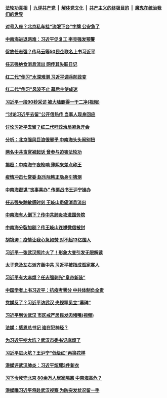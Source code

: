 

####  [法轮功真相](../../../../basic/blob/master/README.md?t=04010230) &nbsp;|&nbsp; [九评共产党](../../../../9ping.md/blob/master/README.md?t=04010230) &nbsp;|&nbsp; [解体党文化](../../../../jtdwh.md/blob/master/README.md?t=04010230)  &nbsp;|&nbsp; [共产主义的终极目的](../../../../gczydzjmd.md/blob/master/README.md?t=04010230) &nbsp;|&nbsp; [魔鬼在统治我们的世界](../../../../mgztzwmdsj.md/blob/master/README.md?t=04010230) 

#### [对号入座？北京私车挂“流氓下台”字牌 公安急了](../pages/prog1138/a102812554.md?t=04010230) 

#### [中南海进退两难：习近平促复工 李克强发预警](../pages/prog1138/a102812306.md?t=04010230) 

#### [促放任志强？传马云等50民企联名上书习近平](../pages/prog1138/a102809652.md?t=04010230) 

#### [任志强绝食消息流出 网传其失联日记](../pages/prog1138/a102809467.md?t=04010230) 

#### [红二代“倒习”水深难测 习近平调兵防政变](../pages/prog1138/a102807907.md?t=04010230) 

#### [红二代“倒习”风波不止 幕后主使成迷](../pages/prog1138/a102806878.md?t=04010230) 

#### [习近平一段90秒采访 被大陆删得一干二净(视频)](../pages/prog1138/a102806160.md?t=04010230) 

#### [“讨论习近平去留”公开信热传 当事人现身回应](../pages/prog1138/a102806065.md?t=04010230) 

#### [讨论习近平去留？红二代吁政治局紧急开会](../pages/prog1138/a102805636.md?t=04010230) 

#### [分析：北京强风巨浪很邪乎 中南海头头闹别扭](../pages/prog1138/a102805501.md?t=04010230) 

#### [两名中共贪官被起诉 曾参与迫害法轮功](../pages/prog1138/a102803675.md?t=04010230) 

#### [揭密：中南海午夜枪响 薄熙来差点称王](../pages/prog1138/a102803393.md?t=04010230) 

#### [疫情冲击七常委 赵乐际韩正隐身引猜测](../pages/prog1138/a102803326.md?t=04010230) 

#### [中南海密谋“丧事喜办” 传栗战书王沪宁操办](../pages/prog1138/a102803204.md?t=04010230) 

#### [任志强失踪敏感时刻 王岐山患癌消息流出](../pages/prog1138/a102802159.md?t=04010230) 

#### [中南海有人倒下？传中共肺炎攻进国务院](../pages/prog1138/a102801998.md?t=04010230) 

#### [中南海分裂加剧？传王岐山连襟微信被封](../pages/prog1138/a102800515.md?t=04010230) 

#### [胡锦涛：疫情让我心急如焚 对不起13亿国人](../pages/prog1138/a102798538.md?t=04010230) 

#### [习近平一张武汉照片火了！形象大变引发无限解读](../pages/prog1138/a102797754.md?t=04010230) 

#### [太子党及左右派齐轰中共 习近平被指成孤家寡人](../pages/prog1138/a102797317.md?t=04010230) 

#### [习近平有大麻烦？任志强剥光“皇帝新装”](../pages/prog1138/a102796974.md?t=04010230) 

#### [中国学者上书习近平：抗疫考零分 中共体制负全责](../pages/prog1138/a102796612.md?t=04010230) 

#### [党媒反了？习近平访武汉 央视罕见立“墓碑”](../pages/prog1138/a102796247.md?t=04010230) 

#### [习近平到访武汉 市区戒严居民发肉堵嘴(视频)](../pages/prog1138/a102796137.md?t=04010230) 

#### [法媒：感恩总书记 谁在犯神经？](../pages/prog1138/a102796084.md?t=04010230) 

#### [为习近平挖大坑？武汉市委书记麻烦了](../pages/prog1138/a102795350.md?t=04010230) 

#### [习近平进火坑？王沪宁“低级红”再换花样](../pages/prog1138/a102795306.md?t=04010230) 

#### [港媒评武汉肺炎：习近平炫耀3件新衣](../pages/prog1138/a102795129.md?t=04010230) 

#### [习下令死守北京 80余万人居家隔离 中南海高危？](../pages/prog1138/a102794177.md?t=04010230) 

#### [港媒曝习近平将赴武汉视察 为防突发状况留一手](../pages/prog1138/a102793165.md?t=04010230) 

